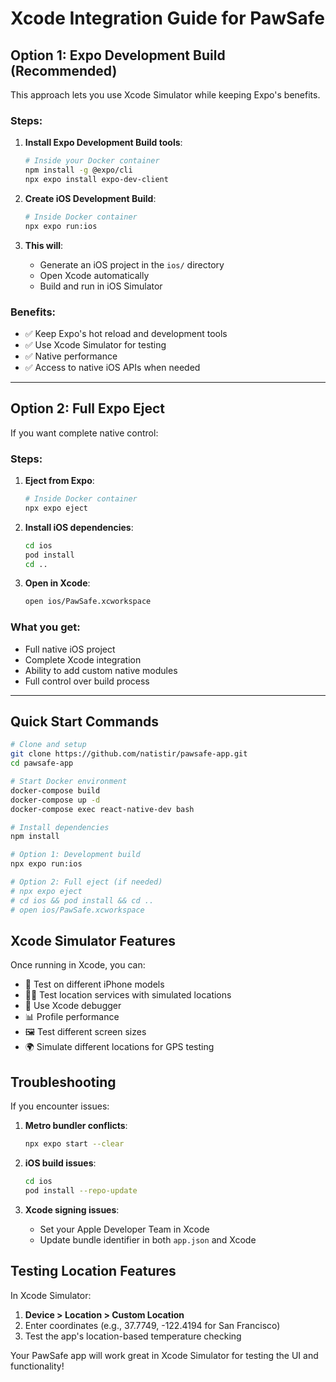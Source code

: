 # Xcode Integration Guide for PawSafe

## Option 1: Expo Development Build (Recommended)

This approach lets you use Xcode Simulator while keeping Expo's benefits.

### Steps:

1. **Install Expo Development Build tools**:
   ```bash
   # Inside your Docker container
   npm install -g @expo/cli
   npx expo install expo-dev-client
   ```

2. **Create iOS Development Build**:
   ```bash
   # Inside Docker container
   npx expo run:ios
   ```

3. **This will**:
   - Generate an iOS project in the `ios/` directory
   - Open Xcode automatically
   - Build and run in iOS Simulator

### Benefits:
- ✅ Keep Expo's hot reload and development tools
- ✅ Use Xcode Simulator for testing
- ✅ Native performance
- ✅ Access to native iOS APIs when needed

---

## Option 2: Full Expo Eject

If you want complete native control:

### Steps:

1. **Eject from Expo**:
   ```bash
   # Inside Docker container
   npx expo eject
   ```

2. **Install iOS dependencies**:
   ```bash
   cd ios
   pod install
   cd ..
   ```

3. **Open in Xcode**:
   ```bash
   open ios/PawSafe.xcworkspace
   ```

### What you get:
- Full native iOS project
- Complete Xcode integration
- Ability to add custom native modules
- Full control over build process

---

## Quick Start Commands

```bash
# Clone and setup
git clone https://github.com/natistir/pawsafe-app.git
cd pawsafe-app

# Start Docker environment
docker-compose build
docker-compose up -d
docker-compose exec react-native-dev bash

# Install dependencies
npm install

# Option 1: Development build
npx expo run:ios

# Option 2: Full eject (if needed)
# npx expo eject
# cd ios && pod install && cd ..
# open ios/PawSafe.xcworkspace
```

## Xcode Simulator Features

Once running in Xcode, you can:
- 📱 Test on different iPhone models
- 🏃‍♂️ Test location services with simulated locations
- 🎯 Use Xcode debugger
- 📊 Profile performance
- 🖼️ Test different screen sizes
- 🌍 Simulate different locations for GPS testing

## Troubleshooting

If you encounter issues:

1. **Metro bundler conflicts**:
   ```bash
   npx expo start --clear
   ```

2. **iOS build issues**:
   ```bash
   cd ios
   pod install --repo-update
   ```

3. **Xcode signing issues**:
   - Set your Apple Developer Team in Xcode
   - Update bundle identifier in both `app.json` and Xcode

## Testing Location Features

In Xcode Simulator:
1. **Device > Location > Custom Location**
2. Enter coordinates (e.g., 37.7749, -122.4194 for San Francisco)
3. Test the app's location-based temperature checking

Your PawSafe app will work great in Xcode Simulator for testing the UI and functionality!
